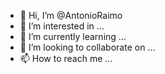 - 👋 Hi, I’m @AntonioRaimo
- 👀 I’m interested in ...
- 🌱 I’m currently learning ...
- 💞️ I’m looking to collaborate on ...
- 📫 How to reach me ...

<!---
AntonioRaimo/AntonioRaimo is a ✨ special ✨ repository because its `README.md` (this file) appears on your GitHub profile.
You can click the Preview link to take a look at your changes.
--->
